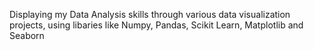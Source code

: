 Displaying my Data Analysis skills through various data visualization projects, using libaries like Numpy, Pandas, Scikit Learn, Matplotlib and Seaborn
